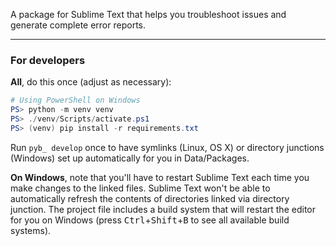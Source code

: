 A package for Sublime Text
that helps you troubleshoot issues
and generate complete error reports.

---

### For developers

**All**, do this once (adjust as necessary):

```powershell
# Using PowerShell on Windows
PS> python -m venv venv
PS> ./venv/Scripts/activate.ps1
PS> (venv) pip install -r requirements.txt
```

Run `pyb_ develop` once
to have symlinks (Linux, OS X)
or directory junctions (Windows)
set up automatically for you in Data/Packages.

 **On Windows**,
 note that you'll have to restart Sublime Text
 each time you make changes to the linked files.
 Sublime Text won't be able to automatically refresh
 the contents of directories linked via directory junction.
 The project file includes a build system
 that will restart the editor for you on Windows
 (press <kbd>Ctrl</kbd>+<kbd>Shift</kbd>+<kbd>B</kbd> to see all available build systems).
